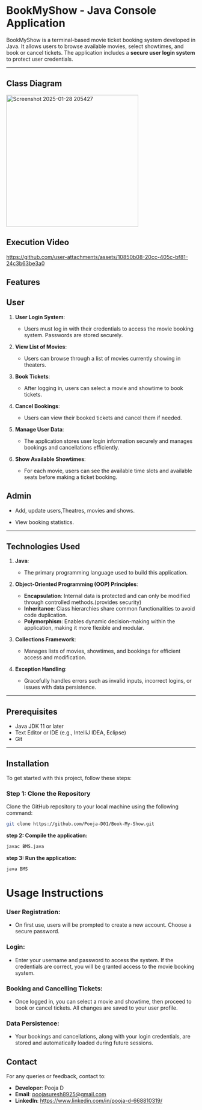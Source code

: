 # BookMyShow - Java Console Application

BookMyShow is a terminal-based movie ticket booking system developed in Java. It allows users to browse available movies, select showtimes, and book or cancel tickets. The application includes a **secure user login system** to protect user credentials.

---

## **Class Diagram**

<img width="351" alt="Screenshot 2025-01-28 205427" src="https://github.com/user-attachments/assets/aeca5f5a-77df-445f-a8b5-499ce1cb4e92" />

## **Execution Video**

https://github.com/user-attachments/assets/10850b08-20cc-405c-bf81-24c3b63be3a0


## Features

## **User**
1. **User Login System**:  
   - Users must log in with their credentials to access the movie booking system. Passwords are stored securely.

2. **View List of Movies**:  
   - Users can browse through a list of movies currently showing in theaters.

3. **Book Tickets**:  
   - After logging in, users can select a movie and showtime to book tickets.

4. **Cancel Bookings**:  
   - Users can view their booked tickets and cancel them if needed.

5. **Manage User Data**:  
   - The application stores user login information securely and manages bookings and cancellations efficiently.

6. **Show Available Showtimes**:  
   - For each movie, users can see the available time slots and available seats before making a ticket booking.


## **Admin**

- Add, update users,Theatres, movies and shows.

- View booking statistics.

---

## Technologies Used

1. **Java**:  
   - The primary programming language used to build this application.

2. **Object-Oriented Programming (OOP) Principles**:  
   - **Encapsulation**: Internal data is protected and can only be modified through controlled methods.(provides security)
   - **Inheritance**: Class hierarchies share common functionalities to avoid code duplication.  
   - **Polymorphism**: Enables dynamic decision-making within the application, making it more flexible and modular.

3. **Collections Framework**:  
   - Manages lists of movies, showtimes, and bookings for efficient access and modification.

4. **Exception Handling**:  
   - Gracefully handles errors such as invalid inputs, incorrect logins, or issues with data persistence.
---

## **Prerequisites**

- Java JDK 11 or later
- Text Editor or IDE (e.g., IntelliJ IDEA, Eclipse)
- Git

---

## Installation

To get started with this project, follow these steps:

### Step 1: Clone the Repository

Clone the GitHub repository to your local machine using the following command:

```bash
git clone https://github.com/Pooja-D01/Book-My-Show.git
```
**step 2: Compile the application:**
```bash
javac BMS.java
```
**step 3:  Run the application:**
```bash  
java BMS
```

# **Usage Instructions**

### **User Registration**:
- On first use, users will be prompted to create a new account. Choose a secure password.

### **Login**:
- Enter your username and password to access the system. If the credentials are correct, you will be granted access to the movie booking system.

### **Booking and Cancelling Tickets**:
- Once logged in, you can select a movie and showtime, then proceed to book or cancel tickets. All changes are saved to your user profile.

### **Data Persistence**:
- Your bookings and cancellations, along with your login credentials, are stored and automatically loaded during future sessions.

## **Contact**

For any queries or feedback, contact to:

- **Developer**: Pooja D
- **Email**: poojasuresh8925@gmail.com
- **LinkedIn**: https://www.linkedin.com/in/pooja-d-668810319/
